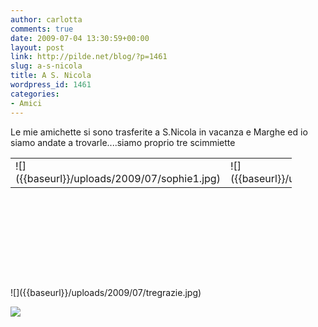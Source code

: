 ```yaml
---
author: carlotta
comments: true
date: 2009-07-04 13:30:59+00:00
layout: post
link: http://pilde.net/blog/?p=1461
slug: a-s-nicola
title: A S. Nicola
wordpress_id: 1461
categories:
- Amici
---
```


Le mie amichette si sono trasferite a S.Nicola in vacanza e Marghe ed io siamo andate a trovarle....siamo proprio tre scimmiette                       
<table style="width: 450px; height: 191px;" border="0" >
<tbody >
<tr >

<td >![]({{baseurl}}/uploads/2009/07/sophie1.jpg)



</td>

<td >![]({{baseurl}}/uploads/2009/07/matilde1.jpg)



</td>

<td >![]({{baseurl}}/uploads/2009/07/nicole.jpg)



</td>
</tr>
</tbody></table>
![]({{baseurl}}/uploads/2009/07/tregrazie.jpg)




![]({{baseurl}}/uploads/2009/07/aspasso.jpg)



